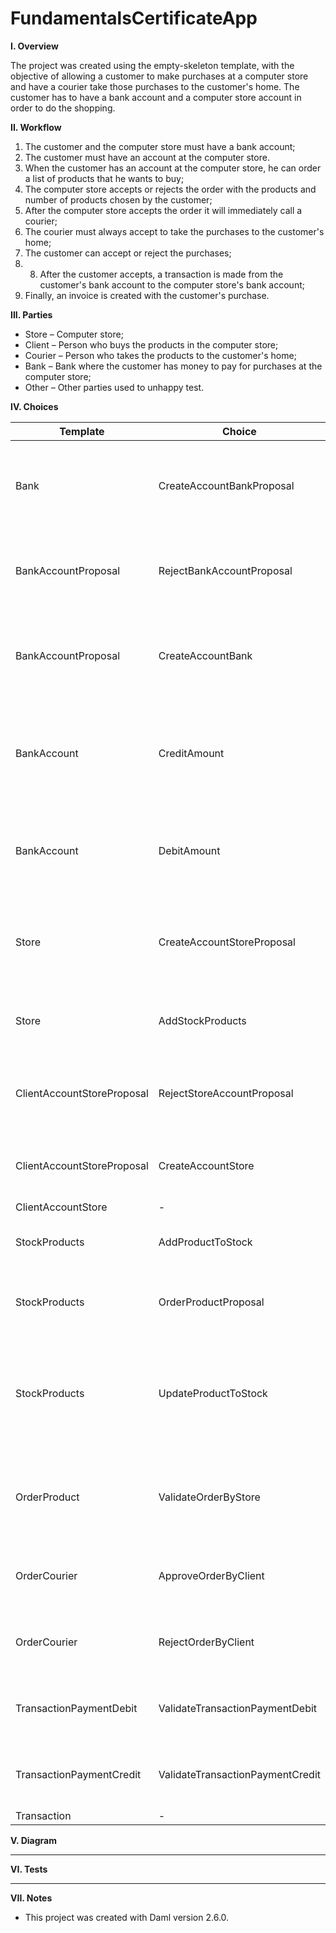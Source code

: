 # FundamentalsCertificateApp


**I. Overview**

The project was created using the empty-skeleton template, with the objective of allowing a customer to make purchases at a computer store and have a courier take those purchases to the customer's home. The customer has to have a bank account and a computer store account in order to do the shopping.

**II. Workflow**
1.	The customer and the computer store must have a bank account;
2.	The customer must have an account at the computer store.
3.	When the customer has an account at the computer store, he can order a list of products that he wants to buy;
4.	The computer store accepts or rejects the order with the products and number of products chosen by the customer;
5.	After the computer store accepts the order it will immediately call a courier;
6.	The courier must always accept to take the purchases to the customer's home;
7.	The customer can accept or reject the purchases;
8.	8.	After the customer accepts, a transaction is made from the customer's bank account to the computer store's bank account;
9.	Finally, an invoice is created with the customer's purchase.

**III. Parties**

- Store – Computer store;
- Client – Person who buys the products in the computer store;
- Courier – Person who takes the products to the customer's home;
- Bank – Bank where the customer has money to pay for purchases at the computer store;
- Other – Other parties used to unhappy test.

**IV. Choices**

| Template | Choice | Description |
| -------------------------- | -------------------------------- | ---------------- |
| Bank | CreateAccountBankProposal | This choice serves to client propose create account in the bank |
| BankAccountProposal | RejectBankAccountProposal | This choice serves to bank reject create account in the bank |
| BankAccountProposal | CreateAccountBank | This choice serves to bank approve and create account in the bank |
| BankAccount | CreditAmount | This choice serves to bank accept the credit amount to the customer's |
| BankAccount | DebitAmount | This choice serves to bank accept the debit the customer's account |
| Store | CreateAccountStoreProposal | This choice creates a new proposal to create an account in the store |
| Store | AddStockProducts | This choice serves to add new products to the stock |
| ClientAccountStoreProposal | RejectStoreAccountProposal | This choice allows reject the proposal to create an account |
| ClientAccountStoreProposal | CreateAccountStore | This choice serves to create account store |
| ClientAccountStore | - | - |
| StockProducts | AddProductToStock | This choice add products to stock |
| StockProducts | OrderProductProposal | This choice create a proposal to product orders |
| StockProducts | UpdateProductToStock | This choice update the product stock or not if the number of produtos is equals 0 or less |
| OrderProduct | ValidateOrderByStore | This choice validate the order by the store and accept or reject the order |
| OrderCourier | ApproveOrderByClient | This choice approve the purchase by the customer |
| OrderCourier | RejectOrderByClient | This choice reject the order by the customer |
| TransactionPaymentDebit | ValidateTransactionPaymentDebit | This choice validates the debit amount transaction |
| TransactionPaymentCredit | ValidateTransactionPaymentCredit | This choice credits the amount to a new account |
| Transaction | - | - |


**V. Diagram**

-----------

**VI. Tests**

-----

**VII. Notes**

 - This project was created with Daml version 2.6.0.
